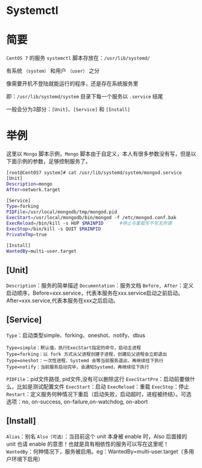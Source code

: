 # Systemctl

# 简要
`CentOS 7` 的服务 `systemctl` 脚本存放在：`/usr/lib/systemd/`

有系统 `（system）` 和用户 `（user）` 之分

像需要开机不登陆就能运行的程序，还是存在系统服务里

即：`/usr/lib/systemd/system` 目录下每一个服务以 `.service` 结尾

一般会分为3部分：`[Unit]`、`[Service]` 和 `[Install]`

# 举例
这里以 `Mongo` 脚本示例，`Mongo` 脚本由于自定义，本人有很多参数没有写，但是以下面示例的参数，足够控制服务了。
```sh
[root@CentOS7 system]# cat /usr/lib/systemd/system/mongod.service 
[Unit]
Description=mongo
After=network.target 
 
[Service]
Type=forking
PIDFile=/usr/local/mongodb/tmp/mongod.pid
ExecStart=/usr/local/mongodb/bin/mongod -f /etc/mongod.conf.bak
ExecReload=/bin/kill -s HUP $MAINPID      #停止与重载写不写无所谓
ExecStop=/bin/kill -s QUIT $MAINPID
PrivateTmp=true
 
[Install]
WantedBy=multi-user.target
```
## [Unit]
`Description`：服务的简单描述
`Documentation`：服务文档
`Before, After`：定义启动顺序，Before=xxx.service，代表本服务在xxx.service启动之前启动。After=xxx.service,代表本服务在xxx之后启动。

## [Service]
`Type`：启动类型simple、forking、oneshot、notify、dbus

	Type=simple：默认值，执行ExecStart指定的命令，启动主进程
	Type=forking：以 fork 方式从父进程创建子进程，创建后父进程会立即退出
	Type=oneshot：一次性进程，Systemd 会等当前服务退出，再继续往下执行
	Type=notify：当前服务启动完毕，会通知Systemd，再继续往下执行

`PIDFile`：pid文件路径, pid文件,没有可以删除这行
`ExecStartPre`：启动前要做什么，比如是测试配置文件
`ExecStart`：启动
`ExecReload`：重载 
`ExecStop`：停止
`Restart`：定义服务何种情况下重启（启动失败，启动超时，进程被终结）。可选选项：no, on-success, on-failure,on-watchdog, on-abort
## [Install]
`Alias`：别名
`Also（可选）`：当目前这个 unit 本身被 enable 时，Also 后面接的 unit 也请 enable 的意思！也就是具有相依性的服务可以写在这里呢！
`WantedBy`：何种情况下，服务被启用。eg：WantedBy=multi-user.target（多用户环境下启用）
